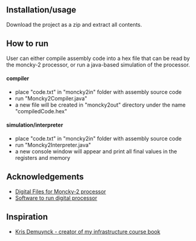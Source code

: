 
## Installation/usage

Download the project as a zip and extract all contents.

## How to run
User can either compile assembly code into a hex file that can be read by the moncky-2 processor, or run a java-based simulation of the processor.

#### compiler
- place "code.txt" in "moncky2in" folder with assembly source code
- run "Moncky2Compiler.java"
- a new file will be created in "moncky2out" directory under the name "compiledCode.hex"

#### simulation/interpreter
- place "code.txt" in "moncky2in" folder with assembly source code
- run "Moncky2Interpreter.java"
- a new console window will appear and print all final values in the registers and memory



## Acknowledgements

 - [Digital Files for Moncky-2 processor](hhttps://gitlab.com/big-bat/moncky/-/tree/master/Moncky2_digital)
 - [Software to run digital processor](https://github.com/hneemann/Digital)



## Inspiration

- [Kris Demuynck - creator of my infrastructure course book](https://www.linkedin.com/in/krisdemuynck/)

